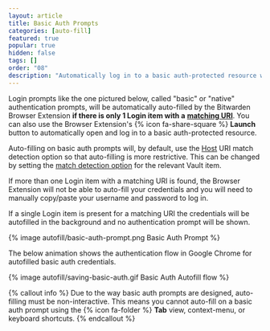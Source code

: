 ```yaml
---
layout: article
title: Basic Auth Prompts
categories: [auto-fill]
featured: true
popular: true
hidden: false
tags: []
order: "08"
description: "Automatically log in to a basic auth-protected resource when only one set of login credentials is saved in a Bitwarden client app."
---
```


Login prompts like the one pictured below, called "basic" or "native" authentication prompts, will be automatically auto-filled by the Bitwarden Browser Extension **if there is only 1 Login item with a** [**matching URI**]({{site.baseurl}}/article/uri-match-detection/). You can also use the Browser Extension's {% icon fa-share-square %} **Launch** button to automatically open and log in to a basic auth-protected resource.

Auto-filling on basic auth prompts will, by default, use the [Host]({{site.baseurl}}/article/uri-match-detection/#host) URI match detection option so that auto-filling is more restrictive. This can be changed by setting the [match detection option]({{site.baseurl}}/article/uri-match-detection/) for the relevant Vault item.

If more than one Login item with a matching URI is found, the Browser Extension will not be able to auto-fill your credentials and you will need to manually copy/paste your username and password to log in.

If a single Login item is present for a matching URI the credentials will be autofilled in the background and no authentication prompt will be shown.

{% image autofill/basic-auth-prompt.png Basic Auth Prompt %}

The below animation shows the authentication flow in Google Chrome for autofilled basic auth credentials.

{% image autofill/saving-basic-auth.gif Basic Auth Autofill flow %}

{% callout info %}
Due to the way basic auth prompts are designed, auto-filling must be non-interactive. This means you cannot auto-fill on a basic auth prompt using the {% icon fa-folder %} **Tab** view, context-menu, or keyboard shortcuts.
{% endcallout %}
